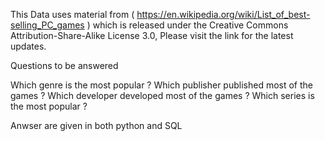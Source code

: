 This Data uses material from ( https://en.wikipedia.org/wiki/List_of_best-selling_PC_games ) which is released under the Creative Commons Attribution-Share-Alike License 3.0, Please visit the link for the latest updates.

Questions to be answered

Which genre is the most popular ?
Which publisher published most of the games ?
Which developer developed most of the games ?
Which series is the most popular ?

Anwser are given in both python and SQL
